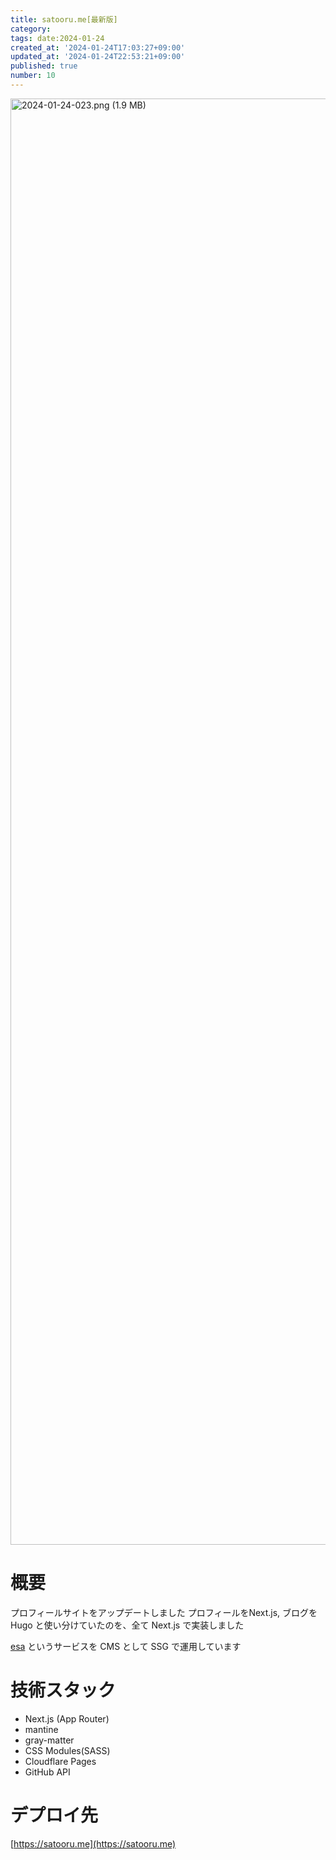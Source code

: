 ```yaml
---
title: satooru.me[最新版]
category:
tags: date:2024-01-24
created_at: '2024-01-24T17:03:27+09:00'
updated_at: '2024-01-24T22:53:21+09:00'
published: true
number: 10
---
```


<img width="2314" alt="2024-01-24-023.png (1.9 MB)" src="https://img.esa.io/uploads/production/attachments/21347/2024/01/24/148142/cfae7540-cef5-424e-bfae-20351803fd3d.png">


# 概要
プロフィールサイトをアップデートしました
プロフィールをNext.js, ブログをHugo と使い分けていたのを、全て Next.js で実装しました

[esa](https://esa.io/) というサービスを CMS として SSG で運用しています

# 技術スタック
- Next.js (App Router)
- mantine
- gray-matter
- CSS Modules(SASS)
- Cloudflare Pages
- GitHub API

# デプロイ先
[https://satooru.me](https://satooru.me)

